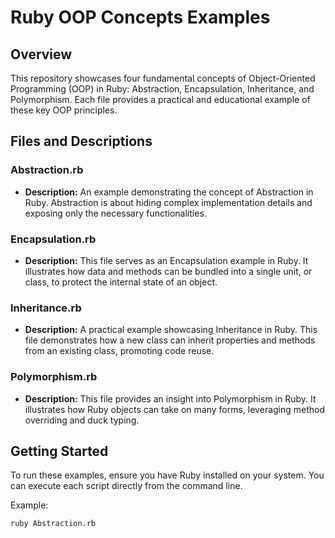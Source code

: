 # Ruby OOP Concepts Examples

## Overview
This repository showcases four fundamental concepts of Object-Oriented Programming (OOP) in Ruby: Abstraction, Encapsulation, Inheritance, and Polymorphism. Each file provides a practical and educational example of these key OOP principles.

## Files and Descriptions

### Abstraction.rb
- **Description:** An example demonstrating the concept of Abstraction in Ruby. Abstraction is about hiding complex implementation details and exposing only the necessary functionalities.

### Encapsulation.rb
- **Description:** This file serves as an Encapsulation example in Ruby. It illustrates how data and methods can be bundled into a single unit, or class, to protect the internal state of an object.

### Inheritance.rb
- **Description:** A practical example showcasing Inheritance in Ruby. This file demonstrates how a new class can inherit properties and methods from an existing class, promoting code reuse.

### Polymorphism.rb
- **Description:** This file provides an insight into Polymorphism in Ruby. It illustrates how Ruby objects can take on many forms, leveraging method overriding and duck typing.

## Getting Started
To run these examples, ensure you have Ruby installed on your system. You can execute each script directly from the command line.

Example:
```bash
ruby Abstraction.rb
